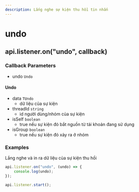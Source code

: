 ```yaml
---
description: Lắng nghe sự kiện thu hồi tin nhắn
---
```


# undo

## api.listener.on("undo", callback)

### Callback Parameters

* undo `Undo`

#### Undo

* data `TUndo`
  * dữ liệu của sự kiện
* threadId `string`
  * id người dùng/nhóm của sự kiện
* isSelf `boolean`
  * true nếu sự kiện đó bắt nguồn từ tải khoản đang sử dụng
* isGroup `boolean`
  * true nếu sự kiện đó xảy ra ở nhóm

### Examples

Lắng nghe và in ra dữ liệu của sự kiện thu hồi

```javascript
api.listener.on("undo", (undo) => {
    console.log(undo);
});

api.listener.start();
```

